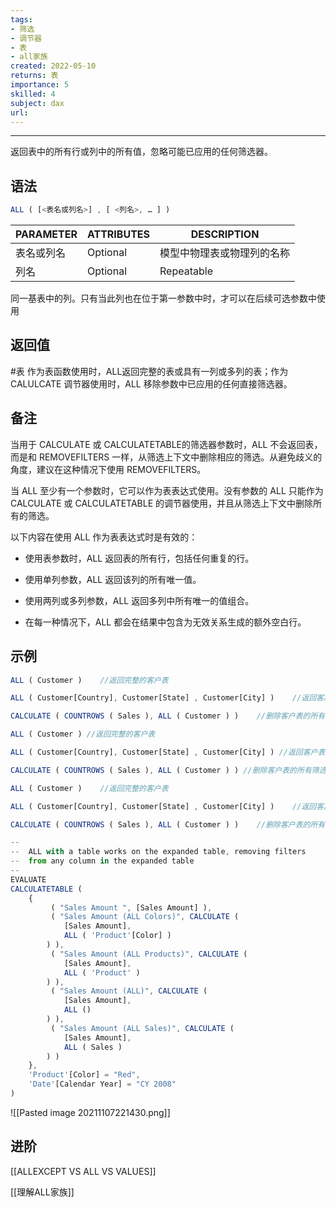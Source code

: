 ```yaml
---
tags: 
- 筛选 
- 调节器 
- 表
- all家族
created: 2022-05-10
returns: 表
importance: 5
skilled: 4
subject: dax
url: 
---
```


---

返回表中的所有行或列中的所有值，忽略可能已应用的任何筛选器。

## 语法

```js
ALL ( [<表名或列名>] , [ <列名>, … ] )
```

|PARAMETER|ATTRIBUTES|DESCRIPTION|
|--|--|--|
|表名或列名|Optional|模型中物理表或物理列的名称|
|列名|Optional |Repeatable|

同一基表中的列。只有当此列也在位于第一参数中时，才可以在后续可选参数中使用

## 返回值

#表  作为表函数使用时，ALL返回完整的表或具有一列或多列的表；作为 CALULCATE 调节器使用时，ALL 移除参数中已应用的任何直接筛选器。

## 备注

当用于 CALCULATE 或 CALCULATETABLE的筛选器参数时，ALL 不会返回表，而是和 REMOVEFILTERS 一样，从筛选上下文中删除相应的筛选。从避免歧义的角度，建议在这种情况下使用 REMOVEFILTERS。

当 ALL 至少有一个参数时，它可以作为表表达式使用。没有参数的 ALL 只能作为 CALCULATE 或 CALCULATETABLE 的调节器使用，并且从筛选上下文中删除所有的筛选。

以下内容在使用 ALL 作为表表达式时是有效的：

-   使用表参数时，ALL 返回表的所有行，包括任何重复的行。
    
-   使用单列参数，ALL 返回该列的所有唯一值。
    
-   使用两列或多列参数，ALL 返回多列中所有唯一的值组合。
    
-   在每一种情况下，ALL 都会在结果中包含为无效关系生成的额外空白行。
    

## 示例

```js
ALL ( Customer )    //返回完整的客户表
```

```js
ALL ( Customer[Country], Customer[State] , Customer[City] )    //返回客户表来自国家、州、城市三列的所有不重复组
```

```js
CALCULATE ( COUNTROWS ( Sales ), ALL ( Customer ) )    //删除客户表的所有筛选
```

```js
ALL ( Customer ) //返回完整的客户表
```

```js
ALL ( Customer[Country], Customer[State] , Customer[City] ) //返回客户表来自国家、州、城市三列的所有不重复组合
```

```js
CALCULATE ( COUNTROWS ( Sales ), ALL ( Customer ) ) //删除客户表的所有筛选
```

```js
ALL ( Customer )    //返回完整的客户表
```

```js
ALL ( Customer[Country], Customer[State] , Customer[City] )    //返回客户表来自国家、州、城市三列的所有不重复组合
```

```js
CALCULATE ( COUNTROWS ( Sales ), ALL ( Customer ) )    //删除客户表的所有筛选
```

```js
--
--  ALL with a table works on the expanded table, removing filters
--  from any column in the expanded table
--
EVALUATE
CALCULATETABLE (
    {
         ( "Sales Amount ", [Sales Amount] ),
         ( "Sales Amount (ALL Colors)", CALCULATE (
            [Sales Amount],
            ALL ( 'Product'[Color] )
        ) ),
         ( "Sales Amount (ALL Products)", CALCULATE (
            [Sales Amount],
            ALL ( 'Product' )
        ) ),
         ( "Sales Amount (ALL)", CALCULATE (
            [Sales Amount],
            ALL ()
        ) ),
         ( "Sales Amount (ALL Sales)", CALCULATE (
            [Sales Amount],
            ALL ( Sales )
        ) )
    },
    'Product'[Color] = "Red",
    'Date'[Calendar Year] = "CY 2008"
)
```

![[Pasted image 20211107221430.png]]

## 进阶

[[ALLEXCEPT VS ALL VS VALUES]]

[[理解ALL家族]]
